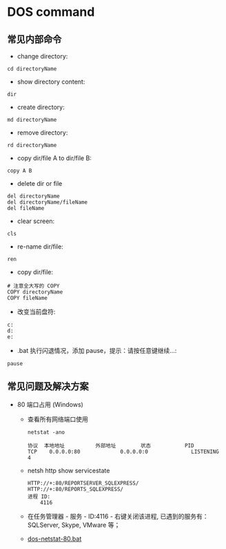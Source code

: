 # DOS command

## 常见内部命令

- change directory:

```shell
cd directoryName
```

- show directory content:

```shell
dir
```

- create directory:

```shell
md directoryName
```

- remove directory:

```shell
rd directoryName
```

- copy dir/file A to dir/file B:

```shell
copy A B
```

- delete dir or file

```shell
del directoryName
del directoryName/fileName
del fileName
```

- clear screen:

```shell
cls
```

- re-name dir/file:

```shell
ren
```

- copy dir/file:

```shell
# 注意全大写的 COPY
COPY directoryName
COPY fileName
```

- 改变当前盘符:

```shell
c:
d:
e:
```

- .bat 执行闪退情况，添加 pause，提示：请按任意键继续...:

```shell
pause
```

## 常见问题及解决方案

- 80 端口占用 (Windows)

  - 查看所有网络端口使用

    ```shell
    netstat -ano
    
    协议  本地地址          外部地址        状态           PID
    TCP    0.0.0.0:80             0.0.0.0:0              LISTENING       4
    ```

  - netsh http show servicestate

    ```shell
    HTTP://+:80/REPORTSERVER_SQLEXPRESS/
    HTTP://+:80/REPORTS_SQLEXPRESS/
    进程 ID:
        4116
    ```

  - 在任务管理器 - 服务 - ID:4116 - 右键关闭该进程, 已遇到的服务有：SQLServer, Skype, VMware 等；
  - [dos-netstat-80.bat](https://github.com/gyx8899/yx-env/blob/master/dos-netstat-80.bat)